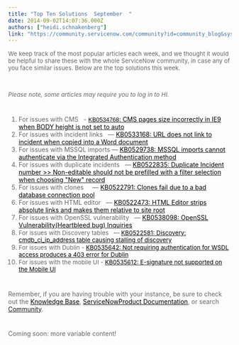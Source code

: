 ```yaml
---
title: "Top Ten Solutions  September  "
date: 2014-09-02T14:07:36.000Z
authors: ["heidi.schnakenberg"]
link: "https://community.servicenow.com/community?id=community_blog&sys_id=c93e2e6ddbd0dbc01dcaf3231f961937"
---
```

<p class="p1" style="font-style: inherit; font-family: inherit; color: #666666;"><span style="font-style: inherit; font-size: 10pt; font-family: inherit;">We keep track of the most popular articles each week, and we thought it would be helpful to share these with the whole ServiceNow community, in case any of you face similar issues. Below are the top solutions this week.</span></p><p class="p1" style="font-style: inherit; font-family: inherit; color: #666666;"><span style="font-style: inherit; font-size: 10pt; font-family: inherit;"><em><br/></em></span></p><p class="p1" style="font-style: inherit; font-family: inherit; color: #666666;"><span style="font-style: inherit; font-size: 10pt; font-family: inherit;"><em>Please note, some articles may require you to log in to HI.</em></span></p><p class="p3" style="min-height: 8pt; height: 8pt; padding: 0px;">  </p><ol class="ol1" style="font-style: inherit; font-family: inherit; color: #666666;"><li><span class="s1" style="font-style: inherit; font-family: inherit;">For issues with CMS   - <a class="jive-link-external-small" href="https://hi.service-now.com/kb_view.do?sysparm_article=KB0534768" rel="nofollow" target="_blank"><span style="font-style: inherit; font-family: Arial; color: #010507; font-size: 10pt;">KB0534768</span><span style="font-style: inherit; font-family: inherit; color: #000000;">: CMS pages size incorrectly in IE9 when BODY height is not set to auto</span></a></span></li><li>For issues with incident links   — <span style="color: #000000; font-style: inherit; font-family: inherit;"><a class="jive-link-external-small" href="https://hi.service-now.com/kb_view.do?sysparm_article=KB0533168" rel="nofollow" target="_blank"><span style="color: #000000;">KB0533168: URL does not link to incident when copied into a Word document</span></a></span></li><li>For issues with MSSQL imports — <span style="color: #000000; font-style: inherit; font-family: inherit;"><a class="jive-link-external-small" href="https://hi.service-now.com/kb_view.do?sysparm_article=KB0529738" rel="nofollow" target="_blank"><span style="color: #000000;">KB0529738: MSSQL imports cannot authenticate via the Integrated Authentication method</span></a></span></li><li>For issues with duplicate incidents   —<span style="color: #000000; font-style: inherit; font-family: inherit;"> </span><span style="font-style: inherit; font-family: inherit; color: #000000;"><a class="jive-link-external-small" href="https://hi.service-now.com/kb_view.do?sysparm_article=KB0522835" rel="nofollow" target="_blank"><span style="color: #000000;">KB0522835: Duplicate Incident number &gt;&gt; Non-editable should not be prefilled with a filter selection when choosing "New" record</span></a></span></li><li>For issues with clones     — <span style="color: #000000; font-style: inherit; font-family: inherit;"><a class="jive-link-external-small" href="https://hi.service-now.com/kb_view.do?sysparm_article=KB0522791" rel="nofollow" target="_blank"><span style="color: #000000;">KB0522791: Clones fail due to a bad database connection pool</span></a></span></li><li>For issues with HTML editor   — <span style="color: #000000; font-style: inherit; font-family: inherit;"><a class="jive-link-external-small" href="https://hi.service-now.com/kb_view.do?sysparm_article=KB0522473" rel="nofollow" target="_blank"><span style="color: #000000;">KB0522473: HTML Editor strips absolute links and makes them relative to site root</span></a></span></li><li>For issues with OpenSSL vulnerability   — <span style="color: #000000; font-style: inherit; font-family: inherit;"><a class="jive-link-external-small" href="https://hi.service-now.com/kb_view.do?sysparm_article=KB0538098" rel="nofollow" target="_blank"><span style="color: #000000;">KB0538098: OpenSSL Vulnerability(Heartbleed bug) Inquiries</span></a></span></li><li><span style="font-style: inherit; font-size: 10pt; font-family: inherit;">For issues with Discovery tables   — </span><span style="color: #000000; font-size: 10pt; font-style: inherit; font-family: inherit;"><a class="jive-link-external-small" href="https://hi.service-now.com/kb_view.do?sysparm_article=KB0522581" rel="nofollow" target="_blank"><span style="color: #000000;">KB0522581: Discovery: cmdb_ci_ip_address table causing stalling of discovery</span></a></span></li><li><span class="s3" style="font-style: inherit; font-size: 10pt; font-family: inherit;">For issues with Dublin</span><span class="s1" style="font-style: inherit; font-size: 10pt; font-family: inherit;"> - <span style="color: #000000; font-style: inherit; font-family: inherit;"><a class="jive-link-external-small" href="https://hi.service-now.com/kb_view.do?sysparm_article=KB0535642" rel="nofollow" target="_blank"><span style="color: #000000;">KB0535642: Not requiring authentication for WSDL access produces a 403 error for Dublin</span></a></span></span></li><li><span style="font-style: inherit; font-size: 10pt; font-family: inherit;">For issues with the mobile UI - </span><span style="color: #000000; font-size: 10pt; font-style: inherit; font-family: inherit;"><a class="jive-link-external-small" href="https://hi.service-now.com/kb_view.do?sysparm_article=KB0535612" rel="nofollow" target="_blank"><span style="color: #000000;">KB0535612: E-signature not supported on the Mobile UI</span></a></span></li></ol><p class="p3" style="min-height: 8pt; height: 8pt; padding: 0px;">  </p><p class="p3" style="font-style: inherit; font-family: inherit; color: #666666;">Remember, if you are having trouble with your instance, be sure to check out the <a title="k-external-small" class="jive-link-external-small" href="https://hi.service-now.com/kb_home.do" rel="nofollow" style="font-style: inherit; font-family: inherit; color: #000000;" target="_blank">Knowledge Base</a>, <a class="jive-link-external-small" href="http://wiki.servicenow.com/index.php?title=Main_Page" rel="nofollow" style="font-style: inherit; font-family: inherit; color: #000000;" target="_blank"><span style="font-style: inherit; font-family: inherit;">ServiceNow</span><span style="font-style: inherit; font-family: inherit;">Product Documentation</span></a>, or search <a title="" _jive_internal="true" class="" href="/welcome">Community</a>.</p><p class="p3" style="min-height: 8pt; height: 8pt; padding: 0px; font-style: inherit; font-family: inherit; color: #666666;">  </p><p class="p3" style="font-style: inherit; font-family: inherit; color: #666666;">Coming soon: more variable content!</p>